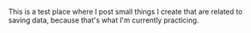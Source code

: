 This is a test place where I post small things I create that are related to saving data, because that's what I'm currently practicing.

